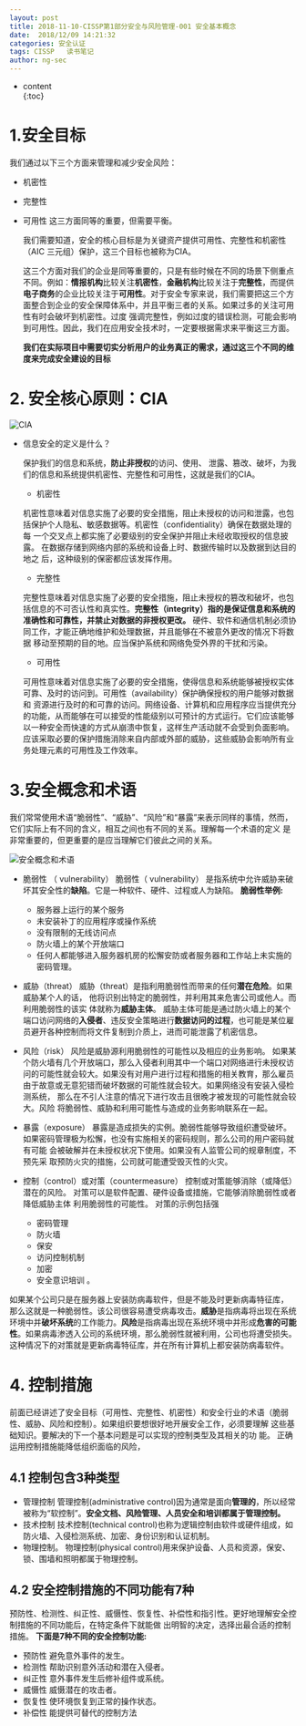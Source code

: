 ```yaml
---
layout: post  
title: 2018-11-10-CISSP第1部分安全与风险管理-001 安全基本概念
date:  2018/12/09 14:21:32  
categories: 安全认证 
tags: CISSP   读书笔记
author: ng-sec  
---
```


* content  
{:toc}

# 1.安全目标
我们通过以下三个方面来管理和减少安全风险：
- 机密性
- 完整性
- 可用性
这三方面同等的重要，但需要平衡。

   我们需要知道，安全的核心目标是为关键资产提供可用性、完整性和机密性
（AIC 三元组）保护，这三个目标也被称为CIA。

  这三个方面对我们的企业是同等重要的，只是有些时候在不同的场景下侧重点不同。例如：**情报机构**比较关注**机密性**，**金融机构**比较关注于**完整性**，而提供**电子商务**的企业比较关注于**可用性**。对于安全专家来说，我们需要把这三个方面整合到企业的安全保障体系中，并且平衡三者的关系。如果过多的关注可用性有时会破坏到机密性。过度 强调完整性，例如过度的错误检测，可能会影响到可用性。因此，我们在应用安全技术时，一定要根据需求来平衡这三方面。

   **我们在实际项目中需要切实分析用户的业务真正的需求，通过这三个不同的维度来完成安全建设的目标**
# 2. 安全核心原则：CIA
![CIA](http://800wifi.com/ng-sec/1544339036158.png)

- 信息安全的定义是什么？

	保护我们的信息和系统，**防止非授权**的访问、使用、 泄露、篡改、破坏，为我们的信息和系统提供机密性、完整性和可用性，这就是我们的CIA。
	 - 机密性
 
   机密性意味着对信息实施了必要的安全措施，阻止未授权的访问和泄露，也包括保护个人隐私、敏感数据等。机密性（confidentiality）确保在数据处理的每 一个交叉点上都实施了必要级别的安全保护并阻止未经收取授权的信息披露。 在数据存储到网络内部的系统和设备上时、数据传输时以及数据到达目的地之 后，这种级别的保密都应该发挥作用。

  - 完整性
  
  完整性意味着对信息实施了必要的安全措施，阻止未授权的篡改和破坏，也包括信息的不可否认性和真实性。**完整性（integrity）指的是保证信息和系统的准确性和可靠性，并禁止对数据的非授权更改。** 硬件、软件和通信机制必须协同工作，才能正确地维护和处理数据，并且能够在不被意外更改的情况下将数据 移动至预期的目的地。应当保护系统和网络免受外界的干扰和污染。
  
  - 可用性
  
  可用性意味着对信息实施了必要的安全措施，使得信息和系统能够被授权实体 可靠、及时的访问到。可用性（availability）保护确保授权的用户能够对数据和 资源进行及时的和可靠的访问。网络设备、计算机和应用程序应当提供充分的功能，从而能够在可以接受的性能级别以可预计的方式运行。它们应该能够以一种安全而快速的方式从崩溃中恢复，这样生产活动就不会受到负面影响。应该采取必要的保护措施消除来自内部或外部的威胁，这些威胁会影响所有业务处理元素的可用性及工作效率。
# 3.安全概念和术语
 
我们常常使用术语“脆弱性”、“威胁”、“风险”和“暴露”来表示同样的事情，然而， 它们实际上有不同的含义，相互之间也有不同的关系。理解每一个术语的定义 是非常重要的，但更重要的是应当理解它们彼此之间的关系。
   
![安全概念和术语](http://800wifi.com/ng-sec/1544340418470.png)

- 脆弱性 （ vulnerability）
脆弱性（ vulnerability） 是指系统中允许威胁来破坏其安全性的**缺陷**。它是一种软件、硬件、过程或人为缺陷。
**脆弱性举例:**
  - 服务器上运行的某个服务
  - 未安装补丁的应用程序或操作系统
  - 没有限制的无线访问点
  - 防火墙上的某个开放端口
  - 任何人都能够进入服务器机房的松懈安防或者服务器和工作站上未实施的密码管理。 
 
- 威胁（threat）
 威胁（threat）是指利用脆弱性而带来的任何**潜在危险**。如果威胁某个人的话， 他将识别出特定的脆弱性，并利用其来危害公司或他人。而利用脆弱性的该实 体就称为**威胁主体**。
威胁主体可能是通过防火墙上的某个端口访问网络的**入侵者**、违反安全策略进行**数据访问的过程**，也可能是某位雇员避开各种控制而将文件复制到介质上，进而可能泄露了机密信息。

- 风险（risk）
风险是威胁源利用脆弱性的可能性以及相应的业务影响。
如果某个防火墙有几个开放端口，那么入侵者利用其中一个端口对网络进行未授权访问的可能性就会较大。如果没有对用户进行过程和措施的相关教育，那么雇员由于故意或无意犯错而破坏数据的可能性就会较大。如果网络没有安装入侵检测系统， 那么在不引人注意的情况下进行攻击且很晚才被发现的可能性就会较大。风险 将脆弱性、威胁和利用可能性与造成的业务影响联系在一起。

- 暴露（exposure）
暴露是造成损失的实例。脆弱性能够导致组织遭受破坏。如果密码管理极为松懈，也没有实施相关的密码规则，那么公司的用户密码就有可能 会被破解并在未授权状况下使用。如果没有人监管公司的规章制度，不预先采 取预防火灾的措施，公司就可能遭受毁灭性的火灾。 
- 控制（control）或对策（countermeasure）
控制或对策能够消除（或降低）潜在的风险。 对策可以是软件配置、硬件设备或措施，它能够消除脆弱性或者降低威胁主体 利用脆弱性的可能性。
对策的示例包括强
  - 密码管理
  - 防火墙
  - 保安
  - 访问控制机制
  - 加密
  - 安全意识培训 。 
  
如果某个公司只是在服务器上安装防病毒软件，但是不能及时更新病毒特征库， 那么这就是一种脆弱性。该公司很容易遭受病毒攻击。**威胁**是指病毒将出现在系统环境中并**破坏系统**的工作能力。**风险**是指病毒出现在系统环境中并形成**危害的可能性**。如果病毒渗透入公司的系统环境，那么脆弱性就被利用，公司也将遭受损失。这种情况下的对策就是更新病毒特征库，并在所有计算机上都安装防病毒软件。

# 4. 控制措施
前面已经讲述了安全目标（可用性、完整性、机密性）和安全行业的术语（脆弱性、威胁、风险和控制）。如果组织要想很好地开展安全工作，必须要理解 这些基础知识。要解决的下一个基本问题是可以实现的控制类型及其相关的功  能。 正确运用控制措施能降低组织面临的风险，
## 4.1 控制包含3种类型
- 管理控制
管理控制(administrative control)因为通常是面向**管理的**，所以经常被称为“软控制”。**安全文档、风险管理、人员安全和培训都属于管理控制。**
- 技术控制
技术控制(technical control)也称为逻辑控制由软件或硬件组成，如防火墙、入侵检测系统、加密、身份识别和认证机制。
- 物理控制。
物理控制(physical control)用来保护设备、人员和资源，保安、锁、围墙和照明都属于物理控制。 

## 4.2 安全控制措施的不同功能有7种
预防性、检测性、纠正性、威慑性、恢复性、补偿性和指引性。更好地理解安全控制措施的不同功能后，在特定条件下就能做 出明智的决定，选择出最合适的控制措施。
**下面是7种不同的安全控制功能:**

- 预防性 避免意外事件的发生。
- 检测性 帮助识别意外活动和潜在入侵者。 
- 纠正性 意外事件发生后修补组件或系统。 
- 威慑性 威慑潜在的攻击者。
- 恢复性 使环境恢复到正常的操作状态。
- 补偿性 能提供可替代的控制方法
